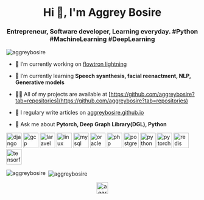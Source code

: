 <h1 align="center">Hi 👋, I'm Aggrey Bosire</h1>
<h3 align="center">Entrepreneur, Software developer, Learning everyday. #Python #MachineLearning #DeepLearning</h3>

<p align="left"> <img src="https://komarev.com/ghpvc/?username=aggreybosire" alt="aggreybosire" /> </p>

- 🔭 I’m currently working on [flowtron lightning](https://github.com/aggreybosire/Flowtron_Lightning)

- 🌱 I’m currently learning **Speech sysnthesis, facial reenactment, NLP, Generative models**

- 👨‍💻 All of my projects are available at [https://github.com/aggreybosire?tab=repositories](https://github.com/aggreybosire?tab=repositories)

- 📝 I regulary write articles on [aggreybosire.github.io](aggreybosire.github.io)

- 💬 Ask me about **Pytorch, Deep Graph Library(DGL), Python**



<p align="left"><img src="https://devicons.github.io/devicon/devicon.git/icons/django/django-original.svg" alt="django" width="40" height="40"/> <img src="https://www.vectorlogo.zone/logos/google_cloud/google_cloud-icon.svg" alt="gcp" width="40" height="40"/> <img src="https://devicons.github.io/devicon/devicon.git/icons/laravel/laravel-plain-wordmark.svg" alt="laravel" width="40" height="40"/> <img src="https://devicons.github.io/devicon/devicon.git/icons/linux/linux-original.svg" alt="linux" width="40" height="40"/> <img src="https://devicons.github.io/devicon/devicon.git/icons/mysql/mysql-original-wordmark.svg" alt="mysql" width="40" height="40"/> <img src="https://devicons.github.io/devicon/devicon.git/icons/oracle/oracle-original.svg" alt="oracle" width="40" height="40"/> <img src="https://devicons.github.io/devicon/devicon.git/icons/php/php-original.svg" alt="php" width="40" height="40"/> <img src="https://devicons.github.io/devicon/devicon.git/icons/postgresql/postgresql-original-wordmark.svg" alt="postgresql" width="40" height="40"/> <img src="https://devicons.github.io/devicon/devicon.git/icons/python/python-original.svg" alt="python" width="40" height="40"/> <img src="https://www.vectorlogo.zone/logos/pytorch/pytorch-icon.svg" alt="pytorch" width="40" height="40"/> <img src="https://devicons.github.io/devicon/devicon.git/icons/redis/redis-original-wordmark.svg" alt="redis" width="40" height="40"/> <img src="https://www.vectorlogo.zone/logos/tensorflow/tensorflow-icon.svg" alt="tensorflow" width="40" height="40"/></p><p><img align="left" src="https://github-readme-stats.vercel.app/api/top-langs/?username=aggreybosire&layout=compact&hide=html" alt="aggreybosire" /></p>

<p>&nbsp;<img align="center" src="https://github-readme-stats.vercel.app/api?username=aggreybosire&show_icons=true" alt="aggreybosire" /></p>

<p align="center">
<a href="https://twitter.com/aggreybosire" target="blank"><img align="center" src="https://cdn.jsdelivr.net/npm/simple-icons@3.0.1/icons/twitter.svg" alt="aggreybosire" height="30" width="30" /></a>
</p>
